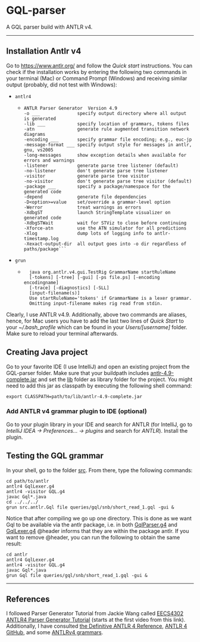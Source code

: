 # GQL-parser
A GQL parser build with ANTLR v4.

---
## Installation Antlr v4
Go to https://www.antlr.org/ and follow the _Quick start_ instructions. You can
check if the installation works by entering the following two commands in your
terminal (Mac) or Command Prompt (Windows) and receiving similar output 
(probably, did not test with Windows):

* `antlr4`
    * ```shell
      ANTLR Parser Generator  Version 4.9
      -o ___              specify output directory where all output is generated
      -lib ___            specify location of grammars, tokens files
      -atn                generate rule augmented transition network diagrams
      -encoding ___       specify grammar file encoding; e.g., euc-jp
      -message-format ___ specify output style for messages in antlr, gnu, vs2005
      -long-messages      show exception details when available for errors and warnings
      -listener           generate parse tree listener (default)
      -no-listener        don't generate parse tree listener
      -visitor            generate parse tree visitor
      -no-visitor         don't generate parse tree visitor (default)
      -package ___        specify a package/namespace for the generated code
      -depend             generate file dependencies
      -D<option>=value    set/override a grammar-level option
      -Werror             treat warnings as errors
      -XdbgST             launch StringTemplate visualizer on generated code
      -XdbgSTWait         wait for STViz to close before continuing
      -Xforce-atn         use the ATN simulator for all predictions
      -Xlog               dump lots of logging info to antlr-timestamp.log
      -Xexact-output-dir  all output goes into -o dir regardless of paths/package```
* `grun`
    * ```shell
        java org.antlr.v4.gui.TestRig GrammarName startRuleName
        [-tokens] [-tree] [-gui] [-ps file.ps] [-encoding encodingname]
        [-trace] [-diagnostics] [-SLL]
        [input-filename(s)]
        Use startRuleName='tokens' if GrammarName is a lexer grammar.
        Omitting input-filename makes rig read from stdin.
        ```
      
Clearly, I use ANTLR v4.9. Additionally, above two commands are aliases, hence, for Mac 
users you have to add the last two lines of _Quick Start_ to your _~/.bash_profile_ which can 
be found in your _Users/[username]_ folder. Make sure to reload your terminal afterwards.

## Creating Java project
Go to your favorite IDE (I use IntelliJ) and open an existing project 
from the GQL-parser folder. Make sure that your buildpath includes 
[antlr-4.9-complete.jar](lib/antlr-4.9-complete.jar) and set the [lib](lib) 
folder as library folder for the project. You might need to add this jar as classpath
by executing the following shell command:

```shell
export CLASSPATH=path/to/lib/antlr-4.9-complete.jar
```

### Add ANTLR v4 grammar plugin to IDE (optional)
Go to your plugin library in your IDE and search for ANTLR (for IntelliJ, go to 
_IntelliJ IDEA -> Preferences... -> plugins_ and search for _ANTLR_). Install 
the plugin.  

## Testing the GQL grammar
In your shell, go to the folder [src](src). From there, type the following commands:

```shell
cd path/to/antlr
antlr4 GqlLexer.g4
antlr4 -visitor GQL.g4
javac Gql*.java
cd ../../../
grun src.antlr.Gql file queries/gql/snb/short_read_1.gql -gui &
```
Notice that after compiling we go up one directory. This is done as we want Gql to be available 
via the antlr package, i.e. in both [GqlParser.g4](src/antlr/GqlParser.g4) and 
[GqlLexer.g4](src/antlr/GqlLexer.g4) @header informs that they are within the package antlr. 
If you want to remove @header, you can run the following to obtain the same result:

```shell
cd antlr
antlr4 GqlLexer.g4
antlr4 -visitor GQL.g4
javac Gql*.java
grun Gql file queries/gql/snb/short_read_1.gql -gui &
```

---
## References
I followed Parser Generator Tutorial from Jackie Wang called
[EECS4302 ANTLR4 Parser Generator Tutorial](https://www.youtube.com/watch?v=6uF1Nxo2xjk)
(starts at the first video from this link). Additionally, I have consulted 
[the Definitive ANTLR 4 Reference](https://pragprog.com/titles/tpantlr2/the-definitive-antlr-4-reference/),
[ANTLR 4 GitHub](https://github.com/antlr/antlr4), and some [ANTLRv4 grammars](https://github.com/antlr/grammars-v4).